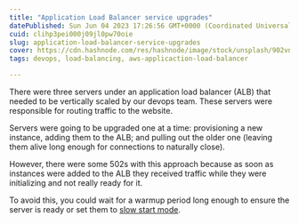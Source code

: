 ```yaml
---
title: "Application Load Balancer service upgrades"
datePublished: Sun Jun 04 2023 17:26:56 GMT+0000 (Coordinated Universal Time)
cuid: clihp3pei000j09jl0pw70oie
slug: application-load-balancer-service-upgrades
cover: https://cdn.hashnode.com/res/hashnode/image/stock/unsplash/902vnYeoWS4/upload/c3d4f151c6180166fcd8cf2d1015d6a6.jpeg
tags: devops, load-balancing, aws-applicaction-load-balancer

---
```


There were three servers under an application load balancer (ALB) that needed to be vertically scaled by our devops team. These servers were responsible for routing traffic to the website.

Servers were going to be upgraded one at a time: provisioning a new instance, adding them to the ALB; and pulling out the older one (leaving them alive long enough for connections to naturally close).

However, there were some 502s with this approach because as soon as instances were added to the ALB they received traffic while they were initializing and not really ready for it.

To avoid this, you could wait for a warmup period long enough to ensure the server is ready or set them to [slow start mode](https://docs.aws.amazon.com/elasticloadbalancing/latest/application/load-balancer-target-groups.html#slow-start-mode).